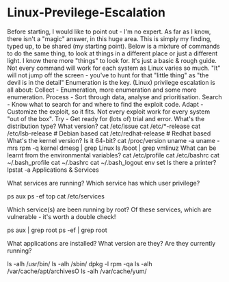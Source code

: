 # Linux-Previlege-Escalation
Before starting, I would like to point out - I'm no expert. As far as I know, there isn't a "magic" answer, in this huge area. This is simply my finding, typed up, to be shared (my starting point). Below is a mixture of commands to do the same thing, to look at things in a different place or just a different light. I know there more "things" to look for. It's just a basic & rough guide. Not every command will work for each system as Linux varies so much. "It" will not jump off the screen - you've to hunt for that "little thing" as "the devil is in the detail"
Enumeration is the key.
(Linux) privilege escalation is all about:
Collect - Enumeration, more enumeration and some more enumeration.
Process - Sort through data, analyse and prioritisation.
Search - Know what to search for and where to find the exploit code.
Adapt - Customize the exploit, so it fits. Not every exploit work for every system "out of the box".
Try - Get ready for (lots of) trial and error.
What's the distribution type? What version?
cat /etc/issue
cat /etc/*-release
cat /etc/lsb-release      # Debian based
cat /etc/redhat-release   # Redhat based
What's the kernel version? Is it 64-bit?
cat /proc/version
uname -a
uname -mrs
rpm -q kernel
dmesg | grep Linux
ls /boot | grep vmlinuz
What can be learnt from the environmental variables?
cat /etc/profile
cat /etc/bashrc
cat ~/.bash_profile
cat ~/.bashrc
cat ~/.bash_logout
env
set
Is there a printer?
lpstat -a
Applications & Services

What services are running? Which service has which user privilege?

ps aux
ps -ef
top
cat /etc/services

Which service(s) are been running by root? Of these services, which are vulnerable - it's worth a double check!

ps aux | grep root
ps -ef | grep root

What applications are installed? What version are they? Are they currently running?

ls -alh /usr/bin/
ls -alh /sbin/
dpkg -l
rpm -qa
ls -alh /var/cache/apt/archivesO
ls -alh /var/cache/yum/





